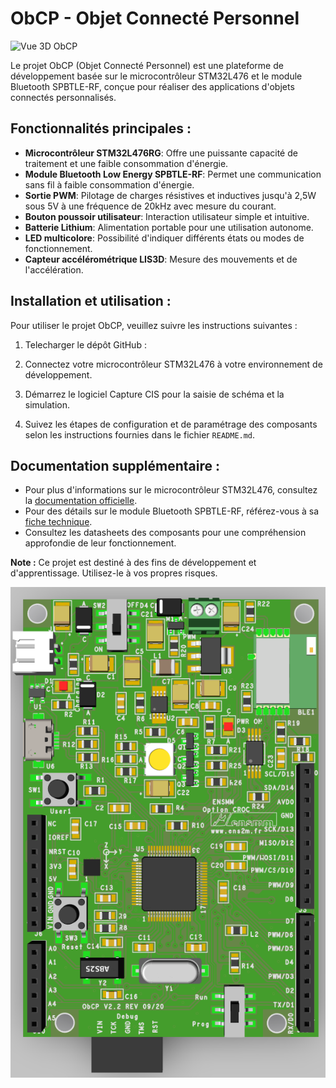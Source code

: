 # ObCP - Objet Connecté Personnel

![Vue 3D ObCP](./Images/ObCP_3Diso.bmp) 

Le projet ObCP (Objet Connecté Personnel) est une plateforme de développement basée sur le microcontrôleur STM32L476 et le module Bluetooth SPBTLE-RF, conçue pour réaliser des applications d'objets connectés personnalisés.

## Fonctionnalités principales :
- **Microcontrôleur STM32L476RG**: Offre une puissante capacité de traitement et une faible consommation d'énergie.
- **Module Bluetooth Low Energy SPBTLE-RF**: Permet une communication sans fil à faible consommation d'énergie.
- **Sortie PWM**: Pilotage de charges résistives et inductives jusqu'à 2,5W sous 5V à une fréquence de 20kHz avec mesure du courant.
- **Bouton poussoir utilisateur**: Interaction utilisateur simple et intuitive.
- **Batterie Lithium**: Alimentation portable pour une utilisation autonome.
- **LED multicolore**: Possibilité d'indiquer différents états ou modes de fonctionnement.
- **Capteur accélérométrique LIS3D**: Mesure des mouvements et de l'accélération.

## Installation et utilisation :
Pour utiliser le projet ObCP, veuillez suivre les instructions suivantes :

1. Telecharger le dépôt GitHub :

2. Connectez votre microcontrôleur STM32L476 à votre environnement de développement.

3. Démarrez le logiciel Capture CIS pour la saisie de schéma et la simulation.

4. Suivez les étapes de configuration et de paramétrage des composants selon les instructions fournies dans le fichier `README.md`.

## Documentation supplémentaire :
- Pour plus d'informations sur le microcontrôleur STM32L476, consultez la [documentation officielle](https://www.st.com/en/microcontrollers-microprocessors/stm32l476rg.html).
- Pour des détails sur le module Bluetooth SPBTLE-RF, référez-vous à sa [fiche technique](https://www.st.com/en/wireless-connectivity/bluenrg-m0.html).
- Consultez les datasheets des composants pour une compréhension approfondie de leur fonctionnement.

**Note :** Ce projet est destiné à des fins de développement et d'apprentissage. Utilisez-le à vos propres risques.

![Implantation composants de l’ObCP](./Images/ObCP_3DTOP.bmp)
